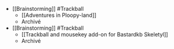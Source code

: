 - [[Brainstorming]] #Trackball
	- [[Adventures in Ploopy-land]]
	- Archivé
- [[Brainstorming]] #Trackball
	- [[Trackball and mousekey add-on for Bastardkb Skeletyl]]
	- Archivé